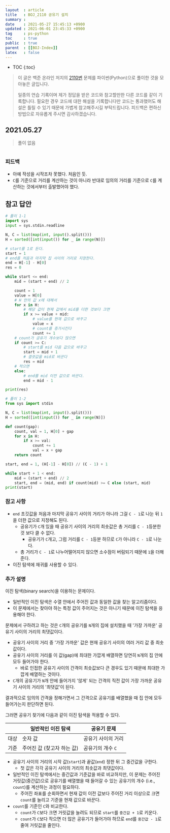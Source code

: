```yaml
---
layout  : article
title   : BOJ_2110 공유기 설치
summary : 
date    : 2021-05-27 15:45:13 +0900
updated : 2021-06-01 23:45:33 +0900
tag     : ps-python
toc     : true
public  : true
parent  : [[BOJ-Index]]
latex   : false
---
```

* TOC
{:toc}

> 이 글은 백준 온라인 저지의 [2110번](https://www.acmicpc.net/problem/2110) 문제를 파이썬(Python)으로 풀이한 것을 모아놓은 글입니다.
>
> 일종의 연습 기록이며 제가 정답을 받은 코드와 참고할만한 다른 코드를 같이 기록합니다. 필요한 경우 코드에 대한 해설을 기록합니다만 코드는 통과했어도 해설은 틀릴 수 있기 때문에 가볍게 참고해주시길 부탁드립니다. 피드백은 편하신 방법으로 자유롭게 주시면 감사하겠습니다.

## 2021.05.27

> 풀이 없음

```python
```

### 피드백

* 아예 작성을 시작조차 못했다. 처음인 듯.
* `C`를 기준으로 거리를 계산하는 것이 아니라 반대로 임의의 거리를 기준으로 `C`를 계산하는 것에서부터 출발했어야 했다.

## 참고 답안

```python
# 풀이 1-1
import sys
input = sys.stdin.readline

N, C = list(map(int, input().split()))
H = sorted([int(input()) for _ in range(N)])

# start를 1로 둔다.
start = 1
# end를 처음과 마지막 집 사이의 거리로 지정한다.
end = H[-1] - H[0]
res = 0

while start <= end:
    mid = (start + end) // 2

    count = 1
    value = H[0]
    # H 안의 값 x에 대해서
    for x in H:
        # 해당 값이 현재 값에서 mid를 더한 것보다 크면
        if x >= value + mid:
            # value를 현재 값으로 바꾸고
            value = x
            # count를 증가시킨다
            count += 1
    # count가 공유기 개수보다 많으면
    if count >= C:
        # start를 mid 다음 값으로 바꾸고
        start = mid + 1
        # 결괏값을 mid로 바꾼다
        res = mid
    # 적으면
    else:
        # end를 mid 이전 값으로 바꾼다. 
        end = mid - 1

print(res)

# 풀이 1-2
from sys import stdin

N, C = list(map(int, input().split()))
H = sorted([int(input()) for _ in range(N)])

def count(gap):
    count, val = 1, H[0] + gap
    for x in H:
        if x >= val:
            count += 1
            val = x + gap
    return count

start, end = 1, (H[-1] - H[0]) // (C - 1) + 1

while start + 1 < end:
    mid = (start + end) // 2
    start, end = (mid, end) if count(mid) >= C else (start, mid)
print(start)
```

### 참고 사항

* `end` 초깃값을 처음과 마지막 공유기 사이의 거리가 아니라 그걸 `C - 1`로 나눈 뒤 `1`을 더한 값으로 지정해도 된다.
    * 공유기가 `C`개 있을 때 공유기 사이의 거리의 최솟값은 총 거리를 `C - 1`등분한 것 보다 클 수 없다.
        * 공유기가 `C`개고, 그럼 거리를 `C - 1`등분 하므로 `C`가 아니라 `C - 1`로 나눈다.
    * 총 거리가 `C - 1`로 나누어떨어지지 않으면 소수점이 버림되기 때문에 `1`을 더해준다.
* 이진 탐색에 재귀를 사용할 수 있다.

### 추가 설명

이진 탐색(binary search)을 이용하는 문제이다.

* 일반적인 이진 탐색은 수열 안에서 주어진 값과 동일한 값을 찾는 알고리즘이다.
* 이 문제에서는 찾아야 하는 특정 값이 주어지는 것은 아니기 때문에 이진 탐색을 응용해야 한다.

문제에서 구하려고 하는 것은 `C`개의 공유기를 `N`개의 집에 설치했을 때 '가장 가까운' 공유기 사이의 거리의 최댓값이다.

* 공유기 사이의 거리 중 '가장 가까운' 값은 현재 공유기 사이의 여러 거리 값 중 최솟값이다.
* 공유기 사이의 거리를 이 값(gap)에 최대한 가깝게 배열하면 당연히 `N`개의 집 안에 모두 들어가야 한다.
    * 바로 인접한 공유기 사이의 간격이 최솟값보다 큰 경우도 있기 때문에 최대한 가깝게 배열하는 것이다.
* `C`개의 공유기가 `N`개 안에 들어가지 '않게' 되는 간격의 직전 값이 가장 가까운 공유기 사이의 거리의 '최댓값'이 된다.

결과적으로 임의의 간격을 정해가면서 그 간격으로 공유기를 배열했을 때 집 안에 모두 들어가는지 판단하면 된다.

그러면 공유기 찾기에 다음과 같이 이진 탐색을 적용할 수 있다.

|      | 일반적인 이진 탐색         | 공유기 문제        |
| ---  | -------------------------- | ------------------ |
| 대상 | 숫자 값                    | 공유기 사이의 거리 |
| 기준 | 주어진 값 (찾고자 하는 값) | 공유기의 개수 `C`  |

* 공유기 사이의 거리의 시작 값(`start`)과 끝값(`end`) 정한 뒤 그 중간값을 구한다.
    * 첫 값은 각각 공유기 사이의 거리의 최솟값과 최댓값이다.
* 일반적인 이진 탐색에서는 중간값과 기준값을 바로 비교하지만, 이 문제는 주어진 거릿값(중간값)으로 공유기를 배열했을 때 들어갈 수 있는 공유기의 개수 (i.e., `count`)를 계산하는 과정이 필요하다.
    * 주어진 좌표를 순회하면서 현재 값이 이전 값보다 주어진 거리 이상으로 크면 `count`를 늘리고 기준을 현재 값으로 바꾼다.
* `count`를 기준인 `C`와 비교한다.
    * `count`가 `C`보다 크면 거릿값을 늘려도 되므로 `start`를 `중간값 + 1`로 키운다.
    * `count`가 `C`보다 작으면 더 많은 공유기가 들어가야 하므로 `end`를 `중간값 - 1`로 줄여 거릿값을 줄인다.
